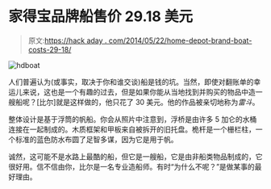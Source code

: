 # 家得宝品牌船售价 29.18 美元

> 原文:[https://hack aday . com/2014/05/22/home-depot-brand-boat-costs-29-18/](https://hackaday.com/2014/05/22/home-depot-brand-boat-costs-29-18/)

![hdboat](../Images/bbd16051b43e35b2334e9faeab8f253f.png)

人们普遍认为(或事实，取决于你和谁交谈)船是钱的坑。当然，即使对翻账单的幸运儿来说，这也是一个有趣的过去，但是如果你能从当地找到并购买的物品中造一艘船呢？[比尔]就是这样做的，他只花了 30 美元。他的作品被亲切地称为*雷斗*。

整体设计是基于浮筒的帆船。你会从照片中注意到，浮桥是由许多 5 加仑的水桶连接在一起制成的。木质框架和甲板来自被拆开的旧托盘。桅杆是一个栅栏柱，一个标准的蓝色防水布圆了足智多谋，因为它是用于帆。

诚然，这可能不是水路上最酷的船，但它是一艘船，它是由非船类物品制成的，它很好用。信不信由你，比尔是一名专业造船师。有时“为什么不呢？”是做某事的最好理由。